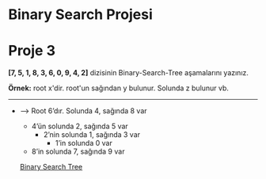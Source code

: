# Binary Search Projesi

# Proje 3

**[7, 5, 1, 8, 3, 6, 0, 9, 4, 2]** dizisinin Binary-Search-Tree aşamalarını yazınız.

**Örnek:** root x'dir. root'un sağından y bulunur. Solunda z bulunur vb.

---

- —> Root 6’dır. Solunda 4, sağında 8 var
    - 4’ün solunda 2, sağında 5 var
        - 2’nin solunda 1, sağında 3 var
            - 1’in solunda 0 var
    - 8’in solunda 7, sağında 9 var
    
    [Binary Search Tree](Binary%20Search%20Projesi%206932505754e14d7390044459a5b823fc/Screenshot_2022-04-21_152213.png)
